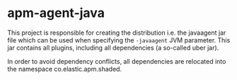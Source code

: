 # apm-agent-java

This project is responsible for creating the distribution i.e. the javaagent jar file which can be used when specifying the
`-javaagent` JVM parameter.
This jar contains all plugins,
including all dependencies (a so-called uber jar).

In order to avoid dependency conflicts, all dependencies are relocated into the namespace co.elastic.apm.shaded.

